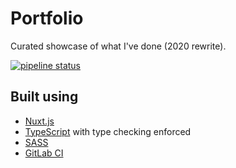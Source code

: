 # Portfolio

Curated showcase of what I've done (2020 rewrite).

[![pipeline status](https://gitlab.com/ctmartin/portfolio2020/badges/master/pipeline.svg)](https://gitlab.com/ctmartin/portfolio2020/-/commits/master)

## Built using

* [Nuxt.js](https://nuxtjs.org/)
* [TypeScript](https://www.typescriptlang.org/) with type checking enforced
* [SASS](https://sass-lang.com/)
* [GitLab CI](https://about.gitlab.com/ci-cd/)